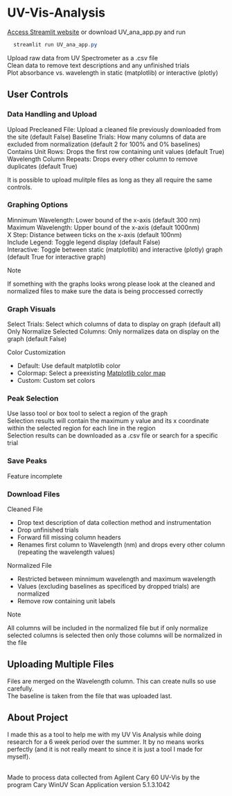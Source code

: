 # UV-Vis-Analysis
[Access Streamlit website](https://uv-vis-analysis-uuozfjbh5atnrzf6lzvzla.streamlit.app/)
or download UV_ana_app.py and run 
```powershell
  streamlit run UV_ana_app.py
```

Upload raw data from UV Spectrometer as a .csv file <br> 
Clean data to remove text descriptions and any unfinished trials <br> 
Plot absorbance vs. wavelength in static (matplotlib) or interactive (plotly) 

## User Controls
### Data Handling and Upload
Upload Precleaned File: Upload a cleaned file previously downloaded from the site (default False)
Baseline Trials: How many columns of data are excluded from normalization (default 2 for 100% and 0% baselines) <br> 
Contains Unit Rows: Drops the first row containing unit values (default True)<br> 
Wavelength Column Repeats: Drops every other column to remove duplicates (default True) <br> 

It is possible to upload mulitple files as long as they all require the same controls. 

### Graphing Options
Minnimum Wavelength: Lower bound of the x-axis (default 300 nm) <br> 
Maximum Wavelength: Upper bound of the x-axis  (default 1000nm) <br> 
X Step: Distance between ticks on the x-axis  (default 100nm)<br> 
Include Legend: Toggle legend display (default False) <br> 
Interactive: Toggle between static (matplotlib) and interactive (plotly) graph (default True for interactive graph)

> [!NOTE]
> If something with the graphs looks wrong please look at the cleaned and normalized files to make sure the data is being proccessed correctly

### Graph Visuals
Select Trials: Select which columns of data to display on graph (default all) <br>
Only Normalize Selected Columns: Only normalizes data on display on the graph (default False)

Color Customization
- Default: Use default matplotlib color 
- Colormap: Select a preexisting [Matplotlib color map](https://matplotlib.org/stable/users/explain/colors/colormaps.html) 
- Custom: Custom set colors

### Peak Selection
Use lasso tool or box tool to select a region of the graph <br> 
Selection results will contain the maximum y value and its x coordinate within the selected region for each line in the region <br> 
Selection results can be downloaded as a .csv file or search for a specific trial

### Save Peaks
Feature incomplete

### Download Files
Cleaned File
- Drop text description of data collection method and instrumentation
- Drop unfinished trials 
- Forward fill missing column headers
- Renames first column to Wavelength (nm) and drops every other column (repeating the wavelength values) 

Normalized File
- Restricted between minnimum wavelength and maximum wavelength
- Values (excluding baselines as specificed by dropped trials) are normalized 
- Remove row containing unit labels

> [!NOTE]
> All columns will be included in the normalized file but if only normalize selected columns is selected then only those columns will be normalized in the file

## Uploading Multiple Files 
Files are merged on the Wavelength column. This can create nulls so use carefully. <br> 
The baseline is taken from the file that was uploaded last. 

## About Project
I made this as a tool to help me with my UV Vis Analysis while doing research for a 6 week period over the summer. It by no means works perfectly (and it is not really meant to since it is just a tool I made for myself). <br> <br> 

Made to process data collected from Agilent Cary 60 UV-Vis by the program Cary WinUV Scan Application version 5.1.3.1042




